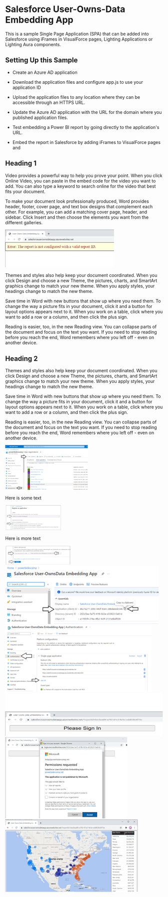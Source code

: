 # Salesforce User-Owns-Data Embedding App

This is a sample Single Page Application (SPA) that can be added into
Salesforce using iFrames in VisualForce pages, Lighting Applications or
Lighting Aura components.

## Setting Up this Sample

-   Create an Azure AD application

-   Download the application files and configure app.js to use your
    application ID

-   Upload the application files to any location where they can be
    accessible through an HTTPS URL.

-   Update the Azure AD application with the URL for the domain where
    you published application files.

-   Test embedding a Power BI report by going directly to the
    application's URL.

-   Embed the report in Salesforce by adding iFrames to VisualForce
    pages and

## Heading 1

Video provides a powerful way to help you prove your point. When you
click Online Video, you can paste in the embed code for the video you
want to add. You can also type a keyword to search online for the video
that best fits your document.

To make your document look professionally produced, Word provides
header, footer, cover page, and text box designs that complement each
other. For example, you can add a matching cover page, header, and
sidebar. Click Insert and then choose the elements you want from the
different galleries.

<img src="ReadMe\media\image1.png" style="width:3.62705in;height:1.25939in" />

Themes and styles also help keep your document coordinated. When you
click Design and choose a new Theme, the pictures, charts, and SmartArt
graphics change to match your new theme. When you apply styles, your
headings change to match the new theme.

Save time in Word with new buttons that show up where you need them. To
change the way a picture fits in your document, click it and a button
for layout options appears next to it. When you work on a table, click
where you want to add a row or a column, and then click the plus sign.

Reading is easier, too, in the new Reading view. You can collapse parts
of the document and focus on the text you want. If you need to stop
reading before you reach the end, Word remembers where you left off -
even on another device.

## Heading 2

Themes and styles also help keep your document coordinated. When you
click Design and choose a new Theme, the pictures, charts, and SmartArt
graphics change to match your new theme. When you apply styles, your
headings change to match the new theme.

Save time in Word with new buttons that show up where you need them. To
change the way a picture fits in your document, click it and a button
for layout options appears next to it. When you work on a table, click
where you want to add a row or a column, and then click the plus sign.

Reading is easier, too, in the new Reading view. You can collapse parts
of the document and focus on the text you want. If you need to stop
reading before you reach the end, Word remembers where you left off -
even on another device.

<img src="ReadMe\media\image2.png" style="width:2.75381in;height:1.489in" />

Here is some text

<img src="ReadMe\media\image3.png" style="width:1.86526in;height:0.84507in" />

Here is more text

<img src="ReadMe\media\image4.png" style="width:2.18779in;height:0.63889in" />

<img src="ReadMe\media\image5.png" style="width:5.10962in;height:1.94286in" />

<img src="ReadMe\media\image6.png" style="width:4.875in;height:2.21605in" />

<img src="ReadMe\media\image7.png" style="width:6.48542in;height:1.44316in" />

<img src="ReadMe\media\image8.png" style="width:4.0676in;height:2.7in" />

<img src="ReadMe\media\image9.png" style="width:4.41189in;height:2.41429in" />
